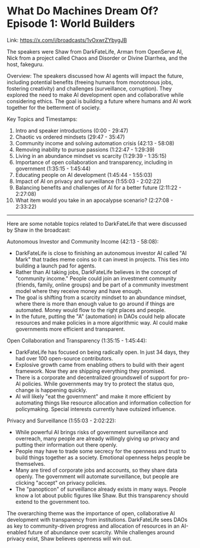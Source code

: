 # What Do Machines Dream Of? Episode 1: World Builders


Link: https://x.com/i/broadcasts/1vOxwrZYbygJB

The speakers were Shaw from DarkFateLife, Arman from OpenServe AI, Nick from a project called Chaos and Disorder or Divine Diarrhea, and the host, fakeguru.


Overview:
The speakers discussed how AI agents will impact the future, including potential benefits (freeing humans from monotonous jobs, fostering creativity) and challenges (surveillance, corruption). They explored the need to make AI development open and collaborative while considering ethics. The goal is building a future where humans and AI work together for the betterment of society.

Key Topics and Timestamps:
1. Intro and speaker introductions (0:00 - 29:47)
2. Chaotic vs ordered mindsets (29:47 - 35:47) 
3. Community income and solving automation crisis (42:13 - 58:08)
4. Removing inability to pursue passions (1:22:47 - 1:29:39)
5. Living in an abundance mindset vs scarcity (1:29:39 - 1:35:15) 
6. Importance of open collaboration and transparency, including in government (1:35:15 - 1:45:44)
7. Educating people on AI development (1:45:44 - 1:55:03)
8. Impact of AI on privacy and surveillance (1:55:03 - 2:02:22)
9. Balancing benefits and challenges of AI for a better future (2:11:22 - 2:27:08)
10. What item would you take in an apocalypse scenario? (2:27:08 - 2:33:22)


---

Here are some notable topics related to DarkFateLife that were discussed by Shaw in the broadcast:

Autonomous Investor and Community Income (42:13 - 58:08):
- DarkFateLife is close to finishing an autonomous investor AI called "AI Mark" that trades meme coins so it can invest in projects. This ties into building a launch pad for agents.
- Rather than AI taking jobs, DarkFateLife believes in the concept of "community income." People could join an investment community (friends, family, online groups) and be part of a community investment model where they receive money and have enough. 
- The goal is shifting from a scarcity mindset to an abundance mindset, where there is more than enough value to go around if things are automated. Money would flow to the right places and people.
- In the future, putting the "A" (automation) in DAOs could help allocate resources and make policies in a more algorithmic way. AI could make governments more efficient and transparent.

Open Collaboration and Transparency (1:35:15 - 1:45:44):
- DarkFateLife has focused on being radically open. In just 34 days, they had over 100 open-source contributors.  
- Explosive growth came from enabling others to build with their agent framework. Now they are shipping everything they promised.
- There is a corporate and decentralized groundswell of support for pro-AI policies. While governments may try to protect the status quo, change is happening quickly.
- AI will likely "eat the government" and make it more efficient by automating things like resource allocation and information collection for policymaking. Special interests currently have outsized influence.

Privacy and Surveillance (1:55:03 - 2:02:22):
- While powerful AI brings risks of government surveillance and overreach, many people are already willingly giving up privacy and putting their information out there openly.  
- People may have to trade some secrecy for the openness and trust to build things together as a society. Emotional openness helps people be themselves.
- Many are tired of corporate jobs and accounts, so they share data openly. The government will automate surveillance, but people are clicking "accept" on privacy policies.
- The "panopticon" of surveillance already exists in many ways. People know a lot about public figures like Shaw. But this transparency should extend to the government too.

The overarching theme was the importance of open, collaborative AI development with transparency from institutions. DarkFateLife sees DAOs as key to community-driven progress and allocation of resources in an AI-enabled future of abundance over scarcity. While challenges around privacy exist, Shaw believes openness will win out.
